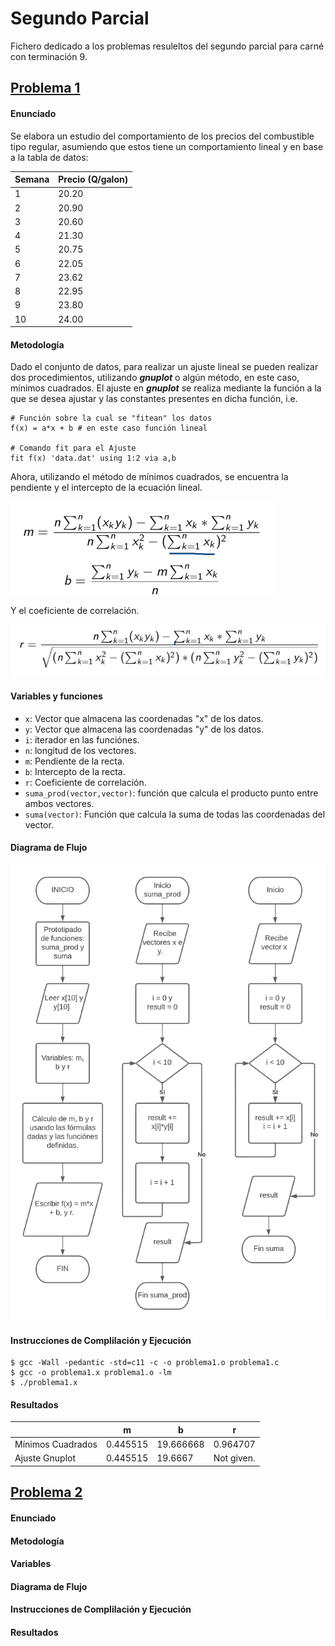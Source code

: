 # Segundo Parcial
Fichero dedicado a los problemas resuleltos del segundo parcial para carné con terminación 9.

## [Problema 1](https://github.com/DSarceno/2022LabSimu201900109/blob/main/SegundoParcial/problema1.c)
#### Enunciado
Se elabora un estudio del comportamiento de los precios del combustible tipo regular, asumiendo que
estos tiene un comportamiento lineal y en base a la tabla de datos:

| Semana | Precio (Q/galon) |
| ------ | ---------------- |
| 1 | 20.20 |
| 2 | 20.90 |
| 3 | 20.60 |
| 4 | 21.30 |
| 5 | 20.75 |
| 6 | 22.05 |
| 7 | 23.62 |
| 8 | 22.95 |
| 9 | 23.80 |
| 10 | 24.00 |

#### Metodología
Dado el conjunto de datos, para realizar un ajuste lineal se pueden realizar dos procedimientos, utilizando **_gnuplot_** o algún método, en este caso, mínimos cuadrados. El ajuste en **_gnuplot_** se realiza mediante la función a la que se desea ajustar y las constantes presentes en dicha función, i.e.
```
# Función sobre la cual se "fitean" los datos
f(x) = a*x + b # en este caso función lineal

# Comando fit para el Ajuste
fit f(x) 'data.dat' using 1:2 via a,b
```
Ahora, utilizando el método de mínimos cuadrados, se encuentra la pendiente y el intercepto de la ecuación lineal.

![mb](./img/mb.png)

Y el coeficiente de correlación.

![r](./img/r.png)

#### Variables y funciones
- `x`: Vector que almacena las coordenadas "x" de los datos.
- `y`: Vector que almacena las coordenadas "y" de los datos.
- `i`: iterador en las funciónes.
- `n`: longitud de los vectores.
- `m`: Pendiente de la recta.
- `b`: Intercepto de la recta.
- `r`: Coeficiente de correlación.
- `suma_prod(vector,vector)`: función que calcula el producto punto entre ambos vectores.
- `suma(vector)`: Función que calcula la suma de todas las coordenadas del vector.


#### Diagrama de Flujo
![problema1](./img/problema1.png)
#### Instrucciones de Complilación y Ejecución
```
$ gcc -Wall -pedantic -std=c11 -c -o problema1.o problema1.c
$ gcc -o problema1.x problema1.o -lm
$ ./problema1.x
```

#### Resultados
|  | m | b | r |
| - | - | - | - |
| Mínimos Cuadrados | 0.445515 | 19.666668 | 0.964707 |
| Ajuste Gnuplot | 0.445515 | 19.6667 | Not given. |

## [Problema 2](https://github.com/DSarceno/2022LabSimu201900109/blob/main/SegundoParcial/problema2.c)
#### Enunciado
#### Metodología
#### Variables
#### Diagrama de Flujo
#### Instrucciones de Complilación y Ejecución
#### Resultados
